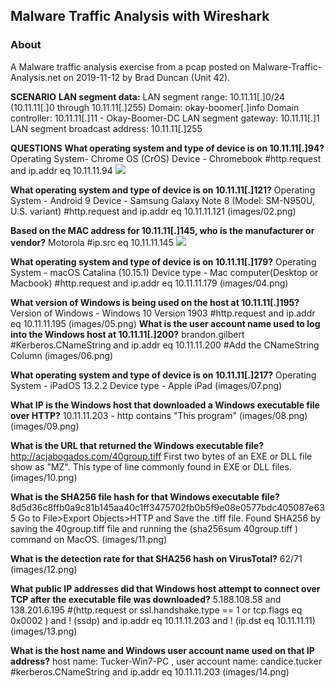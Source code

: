 ## Malware Traffic Analysis with Wireshark
### About

A Malware traffic analysis exercise from a pcap posted on Malware-Traffic-Analysis.net on 2019-11-12 by Brad Duncan (Unit 42).

**SCENARIO**
**LAN segment data:**
LAN segment range:  10.11.11[.]0/24 (10.11.11[.]0 through 10.11.11[.]255)
Domain:  okay-boomer[.]info
Domain controller:  10.11.11[.]11 - Okay-Boomer-DC
LAN segment gateway:  10.11.11[.]1
LAN segment broadcast address:  10.11.11[.]255

**QUESTIONS**
 **What operating system and type of device is on 10.11.11[.]94?**
Operating System- Chrome OS (CrOS)
Device - Chromebook
#http.request and ip.addr eq 10.11.11.94
![](MTA/01.png)

 **What operating system and type of device is on 10.11.11[.]121?**
Operating System - Android 9
Device - Samsung Galaxy Note 8 (Model: SM-N950U, U.S. variant)
#http.request and ip.addr eq 10.11.11.121
(images/02.png)

  **Based on the MAC address for 10.11.11[.]145, who is the manufacturer or vendor?**
Motorola
#ip.src eq 10.11.11.145
![](MTA/03.png)

 **What operating system and type of device is on 10.11.11[.]179?**
Operating System - macOS Catalina (10.15.1)
Device type - Mac computer(Desktop or Macbook)
#http.request and ip.addr eq 10.11.11.179
(images/04.png)

 **What version of Windows is being used on the host at 10.11.11[.]195?**
Version of Windows - Windows 10 Version 1903
#http.request and ip.addr eq 10.11.11.195
(images/05.png)
**What is the user account name used to log into the Windows host at 10.11.11[.]200?**
brandon.gilbert
#Kerberos.CNameString and ip.addr eq 10.11.11.200
#Add the CNameString Column 
(images/06.png)

**What operating system and type of device is on 10.11.11[.]217?**
Operating System - iPadOS 13.2.2
Device type - Apple iPad
(images/07.png)

 **What IP is the Windows host that downloaded a Windows executable file over HTTP?**
10.11.11.203 - http contains "This program"
(images/08.png)
(images/09.png)

 **What is the URL that returned the Windows executable file?**
 http://acjabogados.com/40group.tiff
First two bytes of an EXE or DLL file show as "MZ". This type of line commonly found in EXE or DLL files.
(images/10.png)

**What is the SHA256 file hash for that Windows executable file?**
 8d5d36c8ffb0a9c81b145aa40c1ff3475702fb0b5f9e08e0577bdc405087e635
 Go to File>Export Objects>HTTP and Save the .tiff file.
 Found SHA256 by saving the 40group.tiff file and running the (sha256sum 40group.tiff ) command on MacOS. 
(images/11.png)

**What is the detection rate for that SHA256 hash on VirusTotal?**
62/71
(images/12.png)

**What public IP addresses did that Windows host attempt to connect over TCP after the executable file was downloaded?**
5.188.108.58 and 138.201.6.195
#(http.request or ssl.handshake.type == 1 or tcp.flags eq 0x0002 ) and ! (ssdp) and ip.addr eq 10.11.11.203 and ! (ip.dst eq 10.11.11.11)
(images/13.png)

**What is the host name and Windows user account name used on that IP address?**
host name: Tucker-Win7-PC , user account name: candice.tucker
#kerberos.CNameString and ip.addr eq 10.11.11.203
(images/14.png)
